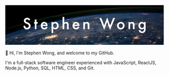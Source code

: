 <img src="git_hero.jpg">

👋 Hi, I'm Stephen Wong, and welcome to my GitHub.

I'm a full-stack software engineer experienced with JavaScript, ReactJS, Node.js, Python, SQL, HTML, CSS, and Git.

